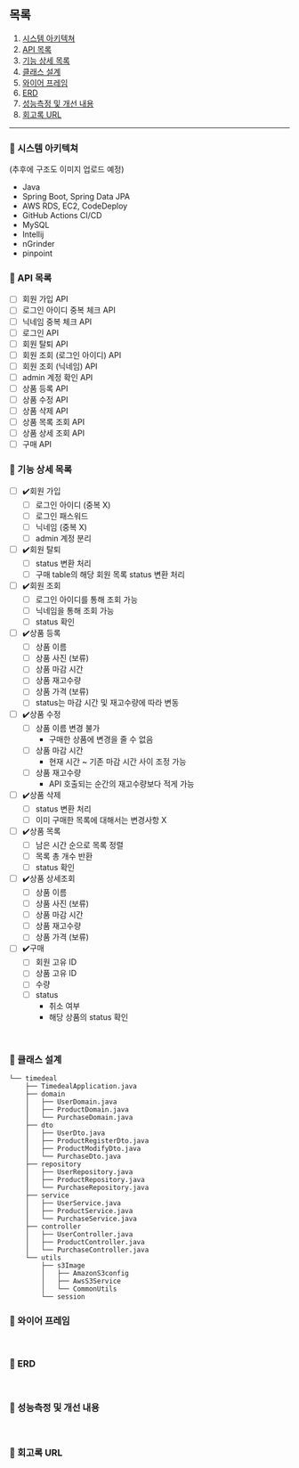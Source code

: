 ## 목록
1. [시스템 아키텍쳐](#-시스템-아키텍쳐)
2. [API 목록](#-API-목록)
3. [기능 상세 목록](#-기능-상세-목록)
4. [클래스 설계](#-클래스-설계)
5. [와이어 프레임](#-와이어-프레임)
6. [ERD](#-ERD)
7. [성능측정 및 개선 내용](#-성능측정-및-개선-내용)
8. [회고록 URL](#-회고록-URL)
---

### 📌 시스템 아키텍쳐

(추후에 구조도 이미지 업로드 예정)
- Java
- Spring Boot, Spring Data JPA
- AWS RDS, EC2, CodeDeploy
- GitHub Actions CI/CD
- MySQL
- Intellij
- nGrinder
- pinpoint

### 📌 API 목록

- [ ] 회원 가입 API
- [ ] 로그인 아이디 중복 체크 API
- [ ] 닉네임 중복 체크 API
- [ ] 로그인 API
- [ ] 회원 탈퇴 API
- [ ] 회원 조회 (로그인 아이디) API
- [ ] 회원 조회 (닉네임) API
- [ ] admin 계정 확인 API
- [ ] 상품 등록 API
- [ ] 상품 수정 API
- [ ] 상품 삭제 API
- [ ] 상품 목록 조회 API
- [ ] 상품 상세 조회 API
- [ ] 구매 API

### 📌 기능 상세 목록

- [ ] ✔️회원 가입
  - [ ] 로그인 아이디 (중복 X)
  - [ ] 로그인 패스워드
  - [ ] 닉네임 (중복 X)
  - [ ] admin 계정 분리
- [ ] ✔️회원 탈퇴
  - [ ] status 변환 처리
  - [ ] 구매 table의 해당 회원 목록 status 변환 처리
- [ ] ✔️회원 조회
  - [ ] 로그인 아이디를 통해 조회 가능
  - [ ] 닉네임을 통해 조회 가능
  - [ ] status 확인
- [ ] ✔️상품 등록
  - [ ] 상품 이름
  - [ ] 상품 사진 (보류)
  - [ ] 상품 마감 시간
  - [ ] 상품 재고수량
  - [ ] 상품 가격 (보류)
  - [ ] status는 마감 시간 및 재고수량에 따라 변동
- [ ] ✔️상품 수정
  - [ ] 상품 이름 변경 불가
    - 구매한 상품에 변경을 줄 수 없음
  - [ ] 상품 마감 시간
    - 현재 시간 ~ 기존 마감 시간 사이 조정 가능
  - [ ] 상품 재고수량
    - API 호출되는 순간의 재고수량보다 적게 가능
- [ ] ✔️상품 삭제
  - [ ] status 변환 처리
  - [ ] 이미 구매한 목록에 대해서는 변경사항 X
- [ ] ✔️상품 목록
  - [ ] 남은 시간 순으로 목록 정렬
  - [ ] 목록 총 개수 반환
  - [ ] status 확인
- [ ] ✔️상품 상세조회
  - [ ] 상품 이름
  - [ ] 상품 사진 (보류)
  - [ ] 상품 마감 시간
  - [ ] 상품 재고수량
  - [ ] 상품 가격 (보류)
- [ ] ✔️구매
  - [ ] 회원 고유 ID
  - [ ] 상품 고유 ID
  - [ ] 수량
  - [ ] status
    - 취소 여부
    - 해당 상품의 status 확인

<br>

### 📌 클래스 설계

```
└── timedeal
    ├── TimedealApplication.java
    ├── domain
    │   ├── UserDomain.java
    │   ├── ProductDomain.java
    │   └── PurchaseDomain.java
    ├── dto
    │   ├── UserDto.java
    │   ├── ProductRegisterDto.java
    │   ├── ProductModifyDto.java
    │   └── PurchaseDto.java
    ├── repository
    │   ├── UserRepository.java
    │   ├── ProductRepository.java
    │   └── PurchaseRepository.java
    ├── service
    │   ├── UserService.java
    │   ├── ProductService.java
    │   └── PurchaseService.java
    ├── controller
    │   ├── UserController.java
    │   ├── ProductController.java
    │   └── PurchaseController.java
    └── utils
        ├── s3Image
        │   ├── AmazonS3config
        │   ├── AwsS3Service
        │   └── CommonUtils
        └── session
```

### 📌 와이어 프레임

<br>

### 📌 ERD

<br>

### 📌 성능측정 및 개선 내용

<br>

### 📌 회고록 URL

<br>